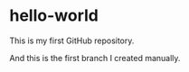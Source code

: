 # hello-world
This is my first GitHub repository. 

And this is the first branch I created manually. 
